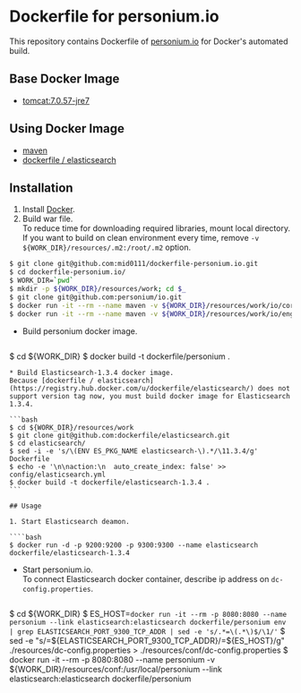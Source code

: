 Dockerfile for personium.io
=======================

This repository contains Dockerfile of [personium.io](http://personium.io/) for Docker's automated build.

## Base Docker Image

* [tomcat:7.0.57-jre7](https://registry.hub.docker.com/u/library/tomcat/)

## Using Docker Image

* [maven](https://registry.hub.docker.com/_/maven/)
* [dockerfile / elasticsearch](https://registry.hub.docker.com/u/dockerfile/elasticsearch/)

## Installation

1. Install [Docker](https://www.docker.com/).
2. Build war file.  
To reduce time for downloading required libraries, mount local directory.
If you want to build on clean environment every time, remove `-v ${WORK_DIR}/resources/.m2:/root/.m2` option.  

  ````bash
$ git clone git@github.com:mid0111/dockerfile-personium.io.git
$ cd dockerfile-personium.io/
$ WORK_DIR=`pwd`
$ mkdir -p ${WORK_DIR}/resources/work; cd $_
$ git clone git@github.com:personium/io.git
$ docker run -it --rm --name maven -v ${WORK_DIR}/resources/work/io/core:/usr/src/core -v  ${WORK_DIR}/resources/.m2:/root/.m2  -w /usr/src/core maven mvn clean package
$ docker run -it --rm --name maven -v ${WORK_DIR}/resources/work/io/engine:/usr/src/engine -v ${WORK_DIR}/resources/.m2:/root/.m2 -w /usr/src/engine maven mvn clean package
  ````
* Build personium docker image.

  ````bash
$ cd ${WORK_DIR}
$ docker build -t dockerfile/personium .
  ````
* Build Elasticsearch-1.3.4 docker image.  
Because [dockerfile / elasticsearch](https://registry.hub.docker.com/u/dockerfile/elasticsearch/) does not support version tag now, you must build docker image for Elasticsearch 1.3.4.

  ```bash
$ cd ${WORK_DIR}/resources/work
$ git clone git@github.com:dockerfile/elasticsearch.git
$ cd elasticsearch/
$ sed -i -e 's/\(ENV ES_PKG_NAME elasticsearch-\).*/\11.3.4/g' Dockerfile
$ echo -e '\n\naction:\n  auto_create_index: false' >> config/elasticsearch.yml
$ docker build -t dockerfile/elasticsearch-1.3.4 .
  ```

## Usage

1. Start Elasticsearch deamon.  

  ````bash
$ docker run -d -p 9200:9200 -p 9300:9300 --name elasticsearch dockerfile/elasticsearch-1.3.4
  ````
* Start personium.io.  
To connect Elasticsearch docker container, describe ip address on `dc-config.properties`.

  ````bash
$ cd ${WORK_DIR}
$ ES_HOST=`docker run -it --rm -p 8080:8080 --name personium --link elasticsearch:elasticsearch dockerfile/personium env | grep ELASTICSEARCH_PORT_9300_TCP_ADDR | sed -e 's/.*=\(.*\)$/\1/'`
$ sed -e "s/=\${ELASTICSEARCH_PORT_9300_TCP_ADDR}/=${ES_HOST}/g" ./resources/dc-config.properties > ./resources/conf/dc-config.properties
$ docker run -it --rm -p 8080:8080 --name personium -v ${WORK_DIR}/resources/conf:/usr/local/personium --link elasticsearch:elasticsearch dockerfile/personium
  ````
